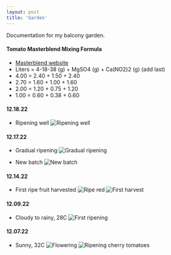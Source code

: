 ```yaml
---
layout: post
title: 'Garden'
---
```


Documentation for my balcony garden.

#### Tomato Masterblend Mixing Formula
- [Masterblend website](https://www.masterblend.com/4-18-38-tomato-formula/)
- Liters = 4-18-38 (g) + MgSO4 (g) + Ca(NO2)2 (g) (add last)
- 4.00 = 2.40 + 1.50 + 2.40
- 2.70 = 1.60 + 1.00 + 1.60
- 2.00 = 1.20 + 0.75 + 1.20
- 1.00 = 0.60 + 0.38 + 0.60

#### 12.18.22
- Ripening well
![Ripening well](https://raw.githubusercontent.com/arneldy/arneldy.github.io/gh-pages/assets/img/projects/garden/20221218_170903.jpg)

#### 12.17.22
- Gradual ripening
![Gradual ripening](https://raw.githubusercontent.com/arneldy/arneldy.github.io/gh-pages/assets/img/projects/garden/20221217_103423.jpg)

- New batch
![New batch](https://raw.githubusercontent.com/arneldy/arneldy.github.io/gh-pages/assets/img/projects/garden/20221217_103434.jpg)

#### 12.14.22
- First ripe fruit harvested
![Ripe red](https://raw.githubusercontent.com/arneldy/arneldy.github.io/gh-pages/assets/img/projects/garden/20221214_172634.jpg)
![First harvest](https://raw.githubusercontent.com/arneldy/arneldy.github.io/gh-pages/assets/img/projects/garden/20221214_172759.jpg)

#### 12.09.22
- Cloudy to rainy, 28C
![First ripening](https://raw.githubusercontent.com/arneldy/arneldy.github.io/gh-pages/assets/img/projects/garden/20221209_103734.jpg)

#### 12.07.22
- Sunny, 32C
![Flowering](https://raw.githubusercontent.com/arneldy/arneldy.github.io/gh-pages/assets/img/projects/garden/20221207_103937.jpg)
![Ripening cherry tomatoes](https://raw.githubusercontent.com/arneldy/arneldy.github.io/gh-pages/assets/img//projects/garden/20221207_104006.jpg)